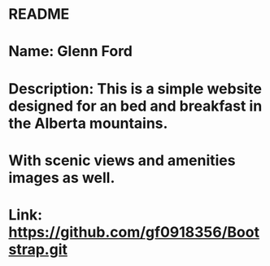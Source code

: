 # README
# Name: Glenn Ford
# Description: This is a simple website designed for an bed and breakfast in the Alberta mountains. 
# With scenic views and amenities images as well.
# Link: https://github.com/gf0918356/Bootstrap.git
